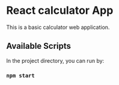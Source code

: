# React calculator App

This is a basic calculator web application.

## Available Scripts

In the project directory, you can run by:

### `npm start`

